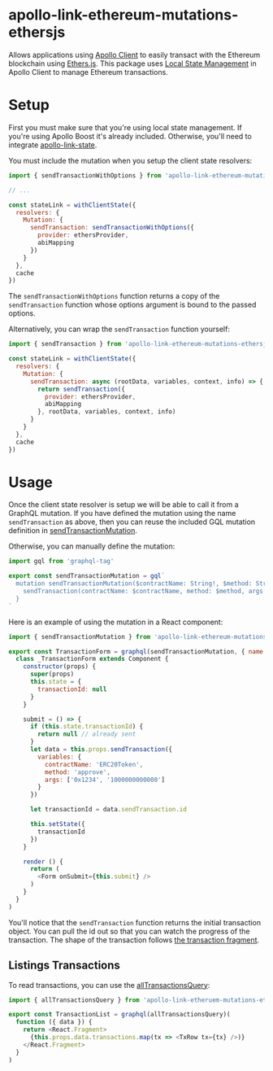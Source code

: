# apollo-link-ethereum-mutations-ethersjs

Allows applications using [Apollo Client](https://www.apollographql.com/) to easily transact with the Ethereum blockchain using [Ethers.js](https://github.com/ethers-io/ethers.js/).  This package uses [Local State Management](https://www.apollographql.com/docs/react/essentials/local-state.html) in Apollo Client to manage Ethereum transactions.

# Setup

First you must make sure that you're using local state management.  If you're using Apollo Boost it's already included.  Otherwise, you'll need to integrate [apollo-link-state](https://www.apollographql.com/docs/link/links/state.html).

You must include the mutation when you setup the client state resolvers:

```javascript
import { sendTransactionWithOptions } from 'apollo-link-ethereum-mutations-ethersjs'

// ...

const stateLink = withClientState({
  resolvers: {
    Mutation: {
      sendTransaction: sendTransactionWithOptions({
        provider: ethersProvider,
        abiMapping
      })
    }
  },
  cache
})
```

The `sendTransactionWithOptions` function returns a copy of the `sendTransaction` function whose options argument is bound to the passed options.

Alternatively, you can wrap the `sendTransaction` function yourself:

```javascript
import { sendTransaction } from 'apollo-link-ethereum-mutations-ethersjs'

const stateLink = withClientState({
  resolvers: {
    Mutation: {
      sendTransaction: async (rootData, variables, context, info) => {
        return sendTransaction({
          provider: ethersProvider,
          abiMapping
        }, rootData, variables, context, info)
      }
    }
  },
  cache
})
```

# Usage

Once the client state resolver is setup we will be able to call it from a GraphQL mutation.  If you have defined the mutation using the name `sendTransaction` as above, then you can reuse the included GQL mutation definition in [sendTransactionMutation](src/gql/sendTransactionMutation.ts).

Otherwise, you can manually define the mutation:

```javascript
import gql from 'graphql-tag'

export const sendTransactionMutation = gql`
  mutation sendTransactionMutation($contractName: String!, $method: String!, $args: Object!) {
    sendTransaction(contractName: $contractName, method: $method, args: $args) @client
  }
`
```

Here is an example of using the mutation in a React component:

```javascript
import { sendTransactionMutation } from 'apollo-link-ethereum-mutations-ethersjs'

export const TransactionForm = graphql(sendTransactionMutation, { name: 'sendTransaction' })(
  class _TransactionForm extends Component {
    constructor(props) {
      super(props)
      this.state = {
        transactionId: null
      }
    }

    submit = () => {
      if (this.state.transactionId) {
        return null // already sent
      }
      let data = this.props.sendTransaction({
        variables: {
          contractName: 'ERC20Token',
          method: 'approve',
          args: ['0x1234', '1000000000000']
        }
      })

      let transactionId = data.sendTransaction.id

      this.setState({
        transactionId
      })
    }

    render () {
      return (
        <Form onSubmit={this.submit} />
      )
    }
  }
)
```

You'll notice that the `sendTransaction` function returns the initial transaction object.  You can pull the id out so that you can watch the progress of the transaction.  The shape of the transaction follows [the transaction fragment](src/gql/transactionFragment.ts).

## Listings Transactions

To read transactions, you can use the [allTransactionsQuery](src/gql/allTransactionsQuery.ts):

```javascript
import { allTransactionsQuery } from 'apollo-link-etheruem-mutations-ethersjs'

export const TransactionList = graphql(allTransactionsQuery)(
  function ({ data }) {
    return <React.Fragment>
      {this.props.data.transactions.map(tx => <TxRow tx={tx} />)}
    </React.Fragment>
  }
)
```
